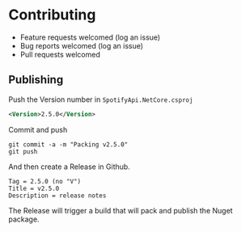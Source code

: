 # Contributing

* Feature requests welcomed (log an issue)
* Bug reports welcomed (log an issue)
* Pull requests welcomed

## Publishing

Push the Version number in `SpotifyApi.NetCore.csproj`

```xml
<Version>2.5.0</Version>
```

Commit and push

    git commit -a -m "Packing v2.5.0"
    git push

And then create a Release in Github.

    Tag = 2.5.0 (no "V")
    Title = v2.5.0
    Description = release notes

The Release will trigger a build that will pack and publish the Nuget package.